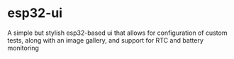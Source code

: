 # esp32-ui
A simple but stylish esp32-based ui that allows for configuration of custom tests, along with an image gallery, and support for RTC and battery monitoring

